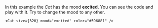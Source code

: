 In this example the _Cat_ has the mood <b>excited</b>. You can see the code and play with it. Try to change the mood to any other.

```
<Cat size={320} mood="excited" color="#596881" />
```
